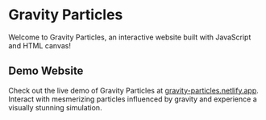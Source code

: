 # Gravity Particles

Welcome to Gravity Particles, an interactive website built with JavaScript and HTML canvas! 

## Demo Website

Check out the live demo of Gravity Particles at [gravity-particles.netlify.app](https://gravity-particles.netlify.app/). Interact with mesmerizing particles influenced by gravity and experience a visually stunning simulation.

